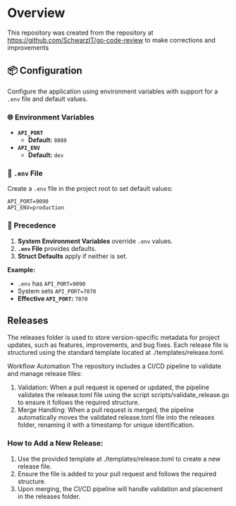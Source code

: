 # Overview

This repository was created from the repository at https://github.com/SchwarzIT/go-code-review to make corrections and improvements

## 📦 Configuration

Configure the application using environment variables with support for a `.env` file and default values.

### 🌐 Environment Variables

- **`API_PORT`**
  - **Default:** `8080`
- **`API_ENV`**
  - **Default:** `dev`

### 📄 `.env` File

Create a `.env` file in the project root to set default values:

```dotenv
API_PORT=9090
API_ENV=production
```

### 🔄 Precedence

1. **System Environment Variables** override `.env` values.
2. **`.env` File** provides defaults.
3. **Struct Defaults** apply if neither is set.

**Example:**

- `.env` has `API_PORT=9090`
- System sets `API_PORT=7070`
- **Effective `API_PORT`:** `7070`

## Releases

The releases folder is used to store version-specific metadata for project updates, such as features, improvements, and bug fixes. Each release file is structured using the standard template located at ./templates/release.toml.

Workflow Automation
The repository includes a CI/CD pipeline to validate and manage release files:

1. Validation:
   When a pull request is opened or updated, the pipeline validates the release.toml file using the script scripts/validate_release.go to ensure it follows the required structure.
2. Merge Handling:
   When a pull request is merged, the pipeline automatically moves the validated release.toml file into the releases folder, renaming it with a timestamp for unique identification.

### How to Add a New Release:

1. Use the provided template at ./templates/release.toml to create a new release file.
2. Ensure the file is added to your pull request and follows the required structure.
3. Upon merging, the CI/CD pipeline will handle validation and placement in the releases folder.
